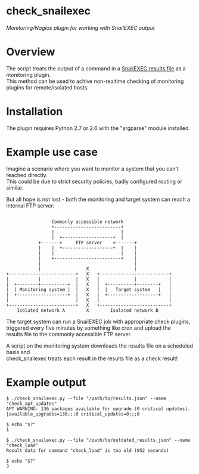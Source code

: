 check_snailexec
===============
###### _Monitoring/Nagios plugin for working with SnailEXEC output_

Overview
========
The script treats the output of a command in a [SnailEXEC results file](https://github.com/Doctor-love/SnailEXEC) as a monitoring plugin.  
This method can be used to achive non-realtime checking of monitoring plugins for remote/isolated hosts.  

Installation
============
The plugin requires Python 2.7 or 2.6 with the "argparse" module installed.  

Example use case
================
Imagine a scenario where you want to monitor a system that you can't reached directly.  
This could be due to strict security policies, badly configured routing or similar.  

But all hope is not lost - both the monitoring and target system can reach a internal FTP server:  

```

                 Commonly accessible network
                 +-------------------------+
                 |                         |
                 |  +-------------------+  |
            +------->     FTP server    <-------+
            |    |  +-------------------+  |    |
            |    |                         |    |
            |    +-------------------------+    |
            |                                   |
            |                 X                 |
+-------------------------+   X   +--------------------------+
|           |             |   X   |             |            |
|  +--------+----------+  |   X   |  +----------+--------+   |
|  | Monitoring system |  |   X   |  |   Target system   |   |
|  +-------------------+  |   X   |  +-------------------+   |
|                         |   X   |                          |
+-------------------------+   X   +--------------------------+
    Isolated network A        X        Isolated network B

```

The target system can run a SnailEXEC job with appropriate check plugins,  
triggered every five minutes by something like cron and upload the  
results file to the commonly accessible FTP server.  

A script on the monitoring system downloads the results file on a scheduled basis and  
check_snailexec treats each result in the results file as a check result!  


Example output
==============

```
$ ./check_snailexec.py --file "/path/to/results.json" --name "check_apt_updates"
APT WARNING: 136 packages available for upgrade (0 critical updates). |available_upgrades=136;;;0 critical_updates=0;;;0

$ echo "$?"
1
```

```
$ ./check_snailexec.py --file "/path/to/outdated_results.json" --name "check_load"
Result data for command "check_load" is too old (952 seconds)

$ echo "$?"
3
```
